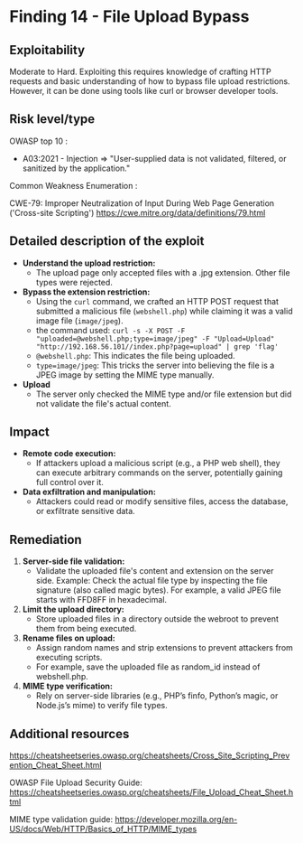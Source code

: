 # Finding 14 - File Upload Bypass


## Exploitability
Moderate to Hard. Exploiting this requires knowledge of crafting HTTP requests and basic understanding of how to bypass file upload restrictions. However, it can be done using tools like curl or browser developer tools.


## Risk level/type
OWASP top 10 :
- A03:2021 - Injection
    => "User-supplied data is not validated, filtered, or sanitized by the application."

Common Weakness Enumeration :

CWE-79: Improper Neutralization of Input During Web Page Generation ('Cross-site Scripting')
https://cwe.mitre.org/data/definitions/79.html


## Detailed description of the exploit
- **Understand the upload restriction:**
    - The upload page only accepted files with a .jpg extension. Other file types were rejected.
- **Bypass the extension restriction:**
    - Using the ```curl``` command, we crafted an HTTP POST request that submitted a malicious file (```webshell.php```) while claiming it was a valid image file (```image/jpeg```).
    - the command used: ```curl -s -X POST -F "uploaded=@webshell.php;type=image/jpeg" -F "Upload=Upload" "http://192.168.56.101//index.php?page=upload" | grep 'flag'  ```
    - ```@webshell.php```: This indicates the file being uploaded.
    - ```type=image/jpeg```: This tricks the server into believing the file is a JPEG image by setting the MIME type manually.
- **Upload**
    - The server only checked the MIME type and/or file extension but did not validate the file's actual content.


## Impact

- **Remote code execution:**
    - If attackers upload a malicious script (e.g., a PHP web shell), they can execute arbitrary commands on the server, potentially gaining full control over it.
- **Data exfiltration and manipulation:**
    - Attackers could read or modify sensitive files, access the database, or exfiltrate sensitive data.


## Remediation
1. **Server-side file validation:**
    - Validate the uploaded file's content and extension on the server side. Example: Check the actual file type by inspecting the file signature (also called magic bytes). For example, a valid JPEG file starts with FFD8FF in hexadecimal.
2. **Limit the upload directory:**
    - Store uploaded files in a directory outside the webroot to prevent them from being executed.
3. **Rename files on upload:**
    - Assign random names and strip extensions to prevent attackers from executing scripts.
    - For example, save the uploaded file as random_id instead of webshell.php.
4. **MIME type verification:**
    - Rely on server-side libraries (e.g., PHP’s finfo, Python’s magic, or Node.js’s mime) to verify file types.


## Additional resources
https://cheatsheetseries.owasp.org/cheatsheets/Cross_Site_Scripting_Prevention_Cheat_Sheet.html

OWASP File Upload Security Guide:
https://cheatsheetseries.owasp.org/cheatsheets/File_Upload_Cheat_Sheet.html

MIME type validation guide:
https://developer.mozilla.org/en-US/docs/Web/HTTP/Basics_of_HTTP/MIME_types
